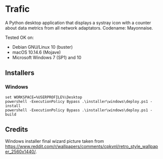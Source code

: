 # Trafic

A Python desktop application that displays a systray icon with a counter about data metrics from all network adaptators. Codename: Mayonnaise.

Tested OK on:
- Debian GNU/Linux 10 (buster)
- macOS 10.14.6 (Mojave)
- Microsoft Windows 7 (SP1) and 10

## Installers

### Windows

```batch
set WORKSPACE=%USERPROFILE%\Desktop
powershell -ExecutionPolicy Bypass .\installer\windows\deploy.ps1 -install
powershell -ExecutionPolicy Bypass .\installer\windows\deploy.ps1 -build
```

## Credits

Windows installer final wizard picture taken from https://www.reddit.com/r/wallpapers/comments/cpkvnl/retro_style_wallpaper_2560x1440/.
